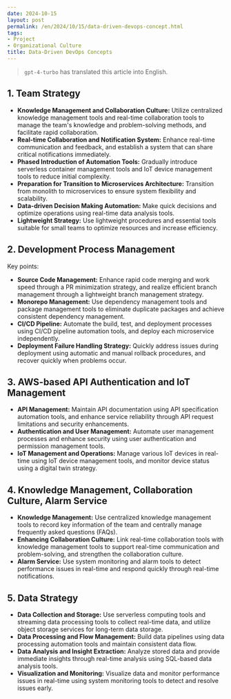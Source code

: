 ```yaml
---
date: 2024-10-15
layout: post
permalink: /en/2024/10/15/data-driven-devops-concept.html
tags:
- Project
- Organizational Culture
title: Data-Driven DevOps Concepts
---
```

> `gpt-4-turbo` has translated this article into English.

## 1. **Team Strategy**

- **Knowledge Management and Collaboration Culture:** Utilize centralized knowledge management tools and real-time collaboration tools to manage the team's knowledge and problem-solving methods, and facilitate rapid collaboration.
- **Real-time Collaboration and Notification System:** Enhance real-time communication and feedback, and establish a system that can share critical notifications immediately.
- **Phased Introduction of Automation Tools:** Gradually introduce serverless container management tools and IoT device management tools to reduce initial complexity.
- **Preparation for Transition to Microservices Architecture:** Transition from monolith to microservices to ensure system flexibility and scalability.
- **Data-driven Decision Making Automation:** Make quick decisions and optimize operations using real-time data analysis tools.
- **Lightweight Strategy:** Use lightweight procedures and essential tools suitable for small teams to optimize resources and increase efficiency.

## 2. **Development Process Management**

Key points:

- **Source Code Management:** Enhance rapid code merging and work speed through a PR minimization strategy, and realize efficient branch management through a lightweight branch management strategy.
- **Monorepo Management:** Use dependency management tools and package management tools to eliminate duplicate packages and achieve consistent dependency management.
- **CI/CD Pipeline:** Automate the build, test, and deployment processes using CI/CD pipeline automation tools, and deploy each microservice independently.
- **Deployment Failure Handling Strategy:** Quickly address issues during deployment using automatic and manual rollback procedures, and recover quickly when problems occur.

## 3. **AWS-based API Authentication and IoT Management**

- **API Management:** Maintain API documentation using API specification automation tools, and enhance service reliability through API request limitations and security enhancements.
- **Authentication and User Management:** Automate user management processes and enhance security using user authentication and permission management tools.
- **IoT Management and Operations:** Manage various IoT devices in real-time using IoT device management tools, and monitor device status using a digital twin strategy.

## 4. **Knowledge Management, Collaboration Culture, Alarm Service**

- **Knowledge Management:** Use centralized knowledge management tools to record key information of the team and centrally manage frequently asked questions (FAQs).
- **Enhancing Collaboration Culture:** Link real-time collaboration tools with knowledge management tools to support real-time communication and problem-solving, and strengthen the collaboration culture.
- **Alarm Service:** Use system monitoring and alarm tools to detect performance issues in real-time and respond quickly through real-time notifications.

## 5. **Data Strategy**

- **Data Collection and Storage:** Use serverless computing tools and streaming data processing tools to collect real-time data, and utilize object storage services for long-term data storage.
- **Data Processing and Flow Management:** Build data pipelines using data processing automation tools and maintain consistent data flow.
- **Data Analysis and Insight Extraction:** Analyze stored data and provide immediate insights through real-time analysis using SQL-based data analysis tools.
- **Visualization and Monitoring:** Visualize data and monitor performance issues in real-time using system monitoring tools to detect and resolve issues early.